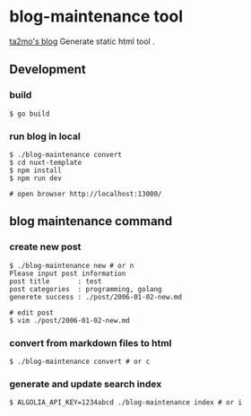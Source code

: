 # blog-maintenance tool

[ta2mo's blog](https://ta2mo.github.io/)
Generate static html tool .

## Development

### build
```shell script
$ go build 
```

### run blog in local
```
$ ./blog-maintenance convert
$ cd nuxt-template
$ npm install
$ npm run dev

# open browser http://localhost:13000/
```

## blog maintenance command

### create new post

```shell script
$ ./blog-maintenance new # or n
Please input post information
post title       : test
post categories  : programming, golang
generete success : ./post/2006-01-02-new.md

# edit post
$ vim ./post/2006-01-02-new.md
```

### convert from markdown files to html

```shell script
$ ./blog-maintenance convert # or c
```

### generate and update search index

```shell script
$ ALGOLIA_API_KEY=1234abcd ./blog-maintenance index # or i
```
